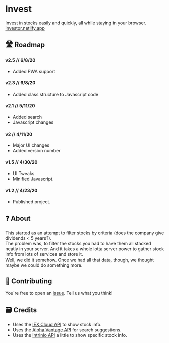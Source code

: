 # Invest
Invest in stocks easily and quickly, all while staying in your browser. [investor.netlify.app](https://investor.netlify.app)

## 🛣️ Roadmap

#### **v2.5** // 6/8/20
- Added PWA support

#### **v2.3** // 6/8/20
- Added class structure to Javascript code

#### **v2.1** // 5/11/20
- Added search
- Javascript changes
  
#### **v2** // 4/11/20
- Major UI changes
- Added version number  

#### **v1.5** // 4/30/20
- UI Tweaks
- Minified Javascript.

#### **v1.2** // 4/23/20
- Published project.

## ❓ About
This started as an attempt to filter stocks by criteria (does the company give dividends < 5 years?).  
The problem was, to filter the stocks you had to have them all stacked neatly in your server. And it takes a whole lotta server power to gather stock info from lots of services and store it.  
Well, we did it somehow. Once we had all that data, though, we thought maybe we could do something more.

## 🤗 Contributing
You're free to open an [issue](https://github.com/barhatsor/invest/issues). Tell us what you think!

## 🗃️ Credits
- Uses the [IEX Cloud API](https://iexcloud.io) to show stock info.
- Uses the [Alpha Vantage API](https://www.alphavantage.co) for search suggestions.
- Uses the [Intrinio API](https://intrinio.com) a little to show specific stock info.
